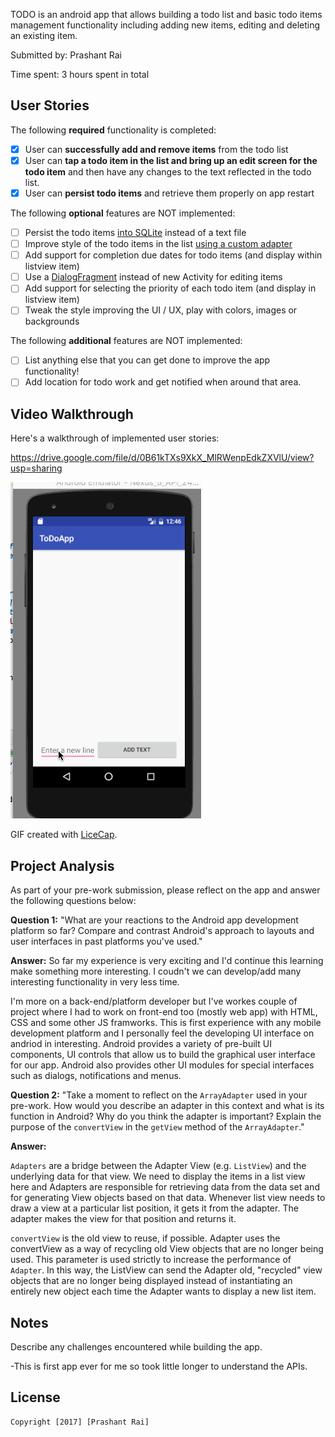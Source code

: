 
TODO is an android app that allows building a todo list and basic todo items management functionality including adding new items, editing and deleting an existing item.

Submitted by: Prashant Rai

Time spent: 3 hours spent in total

## User Stories

The following **required** functionality is completed:

* [x] User can **successfully add and remove items** from the todo list
* [x] User can **tap a todo item in the list and bring up an edit screen for the todo item** and then have any changes to the text reflected in the todo list.
* [x] User can **persist todo items** and retrieve them properly on app restart

The following **optional** features are NOT implemented:

* [ ] Persist the todo items [into SQLite](http://guides.codepath.com/android/Persisting-Data-to-the-Device#sqlite) instead of a text file
* [ ] Improve style of the todo items in the list [using a custom adapter](http://guides.codepath.com/android/Using-an-ArrayAdapter-with-ListView)
* [ ] Add support for completion due dates for todo items (and display within listview item)
* [ ] Use a [DialogFragment](http://guides.codepath.com/android/Using-DialogFragment) instead of new Activity for editing items
* [ ] Add support for selecting the priority of each todo item (and display in listview item)
* [ ] Tweak the style improving the UI / UX, play with colors, images or backgrounds

The following **additional** features are NOT implemented:

* [ ] List anything else that you can get done to improve the app functionality!
* [ ] Add location for todo work and get notified when around that area.

## Video Walkthrough 

Here's a walkthrough of implemented user stories:

https://drive.google.com/file/d/0B61kTXs9XkX_MlRWenpEdkZXVlU/view?usp=sharing

<img src='https://github.com/prashantrai/todo-app-android/blob/master/todo1.gif' title='Video Walkthrough' width='' alt='Video Walkthrough' />

GIF created with [LiceCap](http://www.cockos.com/licecap/).

## Project Analysis

As part of your pre-work submission, please reflect on the app and answer the following questions below:

**Question 1:** "What are your reactions to the Android app development platform so far? Compare and contrast Android's approach to layouts and user interfaces in past platforms you've used."

**Answer:** So far my experience is very exciting and I'd continue this learning make something more interesting.
I coudn't we can develop/add many interesting functionality in very less time.

I'm more on a back-end/platform developer but I've workes couple of project where I had to work on front-end too (mostly web app) with HTML, CSS and some other JS framworks. This is first experience with any mobile development platform and I personally feel the developing UI interface on andriod in interesting. Android provides a variety of pre-built UI components, UI controls that allow us to build the graphical user interface for our app. Android also provides other UI modules for special interfaces such as dialogs, notifications and menus.


**Question 2:** "Take a moment to reflect on the `ArrayAdapter` used in your pre-work. How would you describe an adapter in this context and what is its function in Android? Why do you think the adapter is important? Explain the purpose of the `convertView` in the `getView` method of the `ArrayAdapter`."

**Answer:**

`Adapters` are a bridge between the Adapter View (e.g. `ListView`) and the underlying data for that view. We need to display the items in a list view here and Adapters are responsible for retrieving data from the data set and for generating View objects based on that data. Whenever list view needs to draw a view at a particular list position, it gets it from the adapter. The adapter makes the view for that position and returns it.

`convertView` is the old view to reuse, if possible. Adapter uses the convertView as a way of recycling old View objects that are no longer being used. This parameter is used strictly to increase the performance of `Adapter`. In this way, the ListView can send the Adapter old, "recycled" view objects that are no longer being displayed instead of instantiating an entirely new object each time the Adapter wants to display a new list item.



## Notes

Describe any challenges encountered while building the app.

-This is first app ever for me so took little longer to understand the APIs.

## License

    Copyright [2017] [Prashant Rai]




